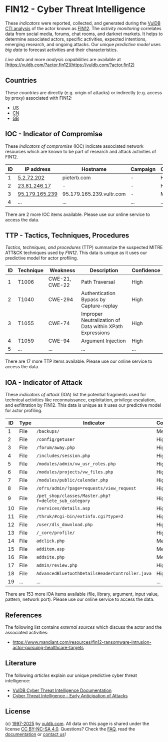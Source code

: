 # FIN12 - Cyber Threat Intelligence

These _indicators_ were reported, collected, and generated during the [VulDB CTI analysis](https://vuldb.com/?kb.cti) of the actor known as [FIN12](https://vuldb.com/?actor.fin12). The _activity monitoring_ correlates data from social media, forums, chat rooms, and darknet markets. It helps to determine associated actors, specific activities, expected intentions, emerging research, and ongoing attacks. Our unique _predictive model_ uses _big data_ to forecast activities and their characteristics.

_Live data_ and more _analysis capabilities_ are available at [https://vuldb.com/?actor.fin12](https://vuldb.com/?actor.fin12)

## Countries

These _countries_ are directly (e.g. origin of attacks) or indirectly (e.g. access by proxy) associated with FIN12:

* [US](https://vuldb.com/?country.us)
* [CN](https://vuldb.com/?country.cn)
* [GB](https://vuldb.com/?country.gb)

## IOC - Indicator of Compromise

These _indicators of compromise_ (IOC) indicate associated network resources which are known to be part of research and attack activities of FIN12.

ID | IP address | Hostname | Campaign | Confidence
-- | ---------- | -------- | -------- | ----------
1 | [5.2.72.202](https://vuldb.com/?ip.5.2.72.202) | pieterb.com | - | High
2 | [23.81.246.17](https://vuldb.com/?ip.23.81.246.17) | - | - | High
3 | [95.179.165.239](https://vuldb.com/?ip.95.179.165.239) | 95.179.165.239.vultr.com | - | Medium
4 | ... | ... | ... | ...

There are 2 more IOC items available. Please use our online service to access the data.

## TTP - Tactics, Techniques, Procedures

_Tactics, techniques, and procedures_ (TTP) summarize the suspected MITRE ATT&CK techniques used by _FIN12_. This data is unique as it uses our predictive model for actor profiling.

ID | Technique | Weakness | Description | Confidence
-- | --------- | -------- | ----------- | ----------
1 | T1006 | CWE-21, CWE-22 | Path Traversal | High
2 | T1040 | CWE-294 | Authentication Bypass by Capture-replay | High
3 | T1055 | CWE-74 | Improper Neutralization of Data within XPath Expressions | High
4 | T1059 | CWE-94 | Argument Injection | High
5 | ... | ... | ... | ...

There are 17 more TTP items available. Please use our online service to access the data.

## IOA - Indicator of Attack

These _indicators of attack_ (IOA) list the potential fragments used for technical activities like reconnaissance, exploitation, privilege escalation, and exfiltration by FIN12. This data is unique as it uses our predictive model for actor profiling.

ID | Type | Indicator | Confidence
-- | ---- | --------- | ----------
1 | File | `/backups/` | Medium
2 | File | `/config/getuser` | High
3 | File | `/forum/away.php` | High
4 | File | `/includes/session.php` | High
5 | File | `/modules/admin/vw_usr_roles.php` | High
6 | File | `/modules/projects/vw_files.php` | High
7 | File | `/modules/public/calendar.php` | High
8 | File | `/ofrs/admin/?page=requests/view_request` | High
9 | File | `/pet_shop/classes/Master.php?f=delete_sub_category` | High
10 | File | `/services/details.asp` | High
11 | File | `/thruk/#cgi-bin/extinfo.cgi?type=2` | High
12 | File | `/user/dls_download.php` | High
13 | File | `/_core/profile/` | High
14 | File | `adclick.php` | Medium
15 | File | `additem.asp` | Medium
16 | File | `addsite.php` | Medium
17 | File | `admin/review.php` | High
18 | File | `AdvancedBluetoothDetailsHeaderController.java` | High
19 | ... | ... | ...

There are 153 more IOA items available (file, library, argument, input value, pattern, network port). Please use our online service to access the data.

## References

The following list contains _external sources_ which discuss the actor and the associated activities:

* https://www.mandiant.com/resources/fin12-ransomware-intrusion-actor-pursuing-healthcare-targets

## Literature

The following _articles_ explain our unique predictive cyber threat intelligence:

* [VulDB Cyber Threat Intelligence Documentation](https://vuldb.com/?kb.cti)
* [Cyber Threat Intelligence - Early Anticipation of Attacks](https://www.scip.ch/en/?labs.20201022)

## License

(c) [1997-2025](https://vuldb.com/?kb.changelog) by [vuldb.com](https://vuldb.com/?kb.about). All data on this page is shared under the license [CC BY-NC-SA 4.0](https://creativecommons.org/licenses/by-nc-sa/4.0/). Questions? Check the [FAQ](https://vuldb.com/?kb.faq), read the [documentation](https://vuldb.com/?kb) or [contact us](https://vuldb.com/?contact)!
